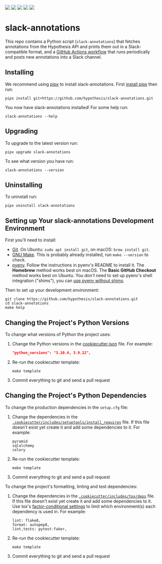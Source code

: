 <a href="https://github.com/hypothesis/slack-annotations/actions/workflows/ci.yml?query=branch%3Amain"><img src="https://img.shields.io/github/actions/workflow/status/hypothesis/slack-annotations/ci.yml?branch=main"></a>
<a><img src="https://img.shields.io/badge/python-3.13 | 3.12 | 3.11 | 3.10 | 3.9 | 3.8-success"></a>
<a href="https://github.com/hypothesis/slack-annotations/blob/main/LICENSE"><img src="https://img.shields.io/badge/license-BSD--2--Clause-success"></a>
<a href="https://github.com/hypothesis/cookiecutters/tree/main/pypackage"><img src="https://img.shields.io/badge/cookiecutter-pypackage-success"></a>
<a href="https://black.readthedocs.io/en/stable/"><img src="https://img.shields.io/badge/code%20style-black-000000"></a>

# slack-annotations

This repo contains a Python script (`slack-annotations`) that fetches
annotations from the Hypothesis API and prints them out in a Slack-compatible
format, and a [GitHub Actions workflow](.github/workflows/notify.yml) that runs
periodically and posts new annotations into a Slack channel.


## Installing

We recommend using [pipx](https://pypa.github.io/pipx/) to install
slack-annotations.
First [install pipx](https://pypa.github.io/pipx/#install-pipx) then run:

```terminal
pipx install git+https://github.com/hypothesis/slack-annotations.git
```

You now have slack-annotations installed! For some help run:

```
slack-annotations --help
```

## Upgrading

To upgrade to the latest version run:

```terminal
pipx upgrade slack-annotations
```

To see what version you have run:

```terminal
slack-annotations --version
```

## Uninstalling

To uninstall run:

```
pipx uninstall slack-annotations
```

## Setting up Your slack-annotations Development Environment

First you'll need to install:

* [Git](https://git-scm.com/).
  On Ubuntu: `sudo apt install git`, on macOS: `brew install git`.
* [GNU Make](https://www.gnu.org/software/make/).
  This is probably already installed, run `make --version` to check.
* [pyenv](https://github.com/pyenv/pyenv).
  Follow the instructions in pyenv's README to install it.
  The **Homebrew** method works best on macOS.
  The **Basic GitHub Checkout** method works best on Ubuntu.
  You _don't_ need to set up pyenv's shell integration ("shims"), you can
  [use pyenv without shims](https://github.com/pyenv/pyenv#using-pyenv-without-shims).

Then to set up your development environment:

```terminal
git clone https://github.com/hypothesis/slack-annotations.git
cd slack-annotations
make help
```

## Changing the Project's Python Versions

To change what versions of Python the project uses:

1. Change the Python versions in the
   [cookiecutter.json](.cookiecutter/cookiecutter.json) file. For example:

   ```json
   "python_versions": "3.10.4, 3.9.12",
   ```

2. Re-run the cookiecutter template:

   ```terminal
   make template
   ```

3. Commit everything to git and send a pull request

## Changing the Project's Python Dependencies

To change the production dependencies in the `setup.cfg` file:

1. Change the dependencies in the [`.cookiecutter/includes/setuptools/install_requires`](.cookiecutter/includes/setuptools/install_requires) file.
   If this file doesn't exist yet create it and add some dependencies to it.
   For example:

   ```
   pyramid
   sqlalchemy
   celery
   ```

2. Re-run the cookiecutter template:

   ```terminal
   make template
   ```

3. Commit everything to git and send a pull request

To change the project's formatting, linting and test dependencies:

1. Change the dependencies in the [`.cookiecutter/includes/tox/deps`](.cookiecutter/includes/tox/deps) file.
   If this file doesn't exist yet create it and add some dependencies to it.
   Use tox's [factor-conditional settings](https://tox.wiki/en/latest/config.html#factors-and-factor-conditional-settings)
   to limit which environment(s) each dependency is used in.
   For example:

   ```
   lint: flake8,
   format: autopep8,
   lint,tests: pytest-faker,
   ```

2. Re-run the cookiecutter template:

   ```terminal
   make template
   ```

3. Commit everything to git and send a pull request
